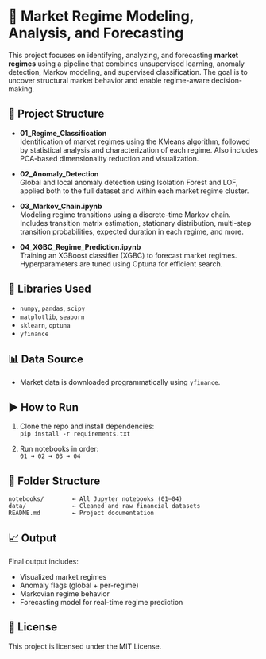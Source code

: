 # 🧠 Market Regime Modeling, Analysis, and Forecasting

This project focuses on identifying, analyzing, and forecasting **market regimes** using a pipeline that combines unsupervised learning, anomaly detection, Markov modeling, and supervised classification. The goal is to uncover structural market behavior and enable regime-aware decision-making.

## 📁 Project Structure

- **01_Regime_Classification**  
  Identification of market regimes using the KMeans algorithm, followed by statistical analysis and characterization of each regime. Also includes PCA-based dimensionality reduction and visualization.

- **02_Anomaly_Detection**  
  Global and local anomaly detection using Isolation Forest and LOF, applied both to the full dataset and within each market regime cluster.

- **03_Markov_Chain.ipynb**  
  Modeling regime transitions using a discrete-time Markov chain. Includes transition matrix estimation, stationary distribution, multi-step transition probabilities, expected duration in each regime, and more.

- **04_XGBC_Regime_Prediction.ipynb**  
  Training an XGBoost classifier (XGBC) to forecast market regimes. Hyperparameters are tuned using Optuna for efficient search.

## 🧪 Libraries Used

- `numpy`, `pandas`, `scipy`
- `matplotlib`, `seaborn`
- `sklearn`, `optuna`
- `yfinance`

## 📊 Data Source

- Market data is downloaded programmatically using `yfinance`.

## ▶️ How to Run

1. Clone the repo and install dependencies:  
   `pip install -r requirements.txt`

2. Run notebooks in order:  
   `01 → 02 → 03 → 04`

## 📁 Folder Structure

```
notebooks/        ← All Jupyter notebooks (01–04)
data/             ← Cleaned and raw financial datasets
README.md         ← Project documentation
```

## 📈 Output

Final output includes:
- Visualized market regimes
- Anomaly flags (global + per-regime)
- Markovian regime behavior
- Forecasting model for real-time regime prediction

## 📄 License

This project is licensed under the MIT License.
